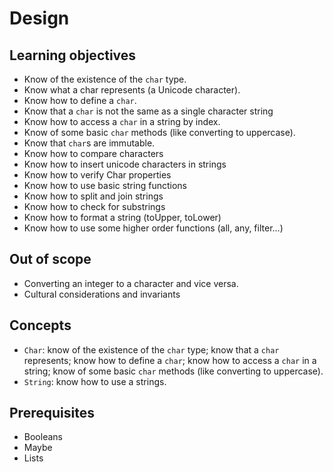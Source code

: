 # Design

## Learning objectives

- Know of the existence of the `char` type.
- Know what a char represents (a Unicode character).
- Know how to define a `char`.
- Know that a `char` is not the same as a single character string
- Know how to access a `char` in a string by index.
- Know of some basic `char` methods (like converting to uppercase).
- Know that `char`s are immutable.
- Know how to compare characters
- Know how to insert unicode characters in strings
- Know how to verify Char properties
- Know how to use basic string functions
- Know how to split and join strings
- Know how to check for substrings 
- Know how to format a string (toUpper, toLower)
- Know how to use some higher order functions (all, any, filter...)


## Out of scope

- Converting an integer to a character and vice versa.
- Cultural considerations and invariants

## Concepts

- `Char`: know of the existence of the `char` type; know that a `char` represents; know how to define a `char`; know how to access a `char` in a string; know of some basic `char` methods (like converting to uppercase).
- `String`: know how to use a strings.

## Prerequisites

- Booleans
- Maybe
- Lists